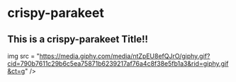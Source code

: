 # crispy-parakeet


## This is a crispy-parakeet Title!! 

img src = "https://media.giphy.com/media/ntZpEU8efQJrO/giphy.gif?cid=790b7611c29b6c5ea75871b6239217af76a4c8f38e5fb1a3&rid=giphy.gif&ct=g" />
